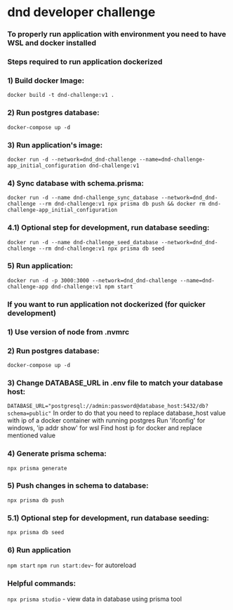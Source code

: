 # dnd developer challenge

### To properly run application with environment you need to have WSL and docker installed




### Steps required to run application dockerized

### 1) Build docker Image:
```docker build -t dnd-challenge:v1 .```

### 2) Run postgres database:
```docker-compose up -d```

### 3) Run application's image:
```docker run -d --network=dnd_dnd-challenge --name=dnd-challenge-app_initial_configuration dnd-challenge:v1```

### 4) Sync database with schema.prisma:
```docker run -d --name dnd-challenge_sync_database --network=dnd_dnd-challenge --rm dnd-challenge:v1 npx prisma db push && docker rm dnd-challenge-app_initial_configuration```

### 4.1) Optional step for development, run database seeding:
```docker run -d --name dnd-challenge_seed_database --network=dnd_dnd-challenge --rm dnd-challenge:v1 npx prisma db seed```

### 5) Run application:
```docker run -d -p 3000:3000 --network=dnd_dnd-challenge --name=dnd-challenge-app dnd-challenge:v1 npm start```



### If you want to run application not dockerized (for quicker development)

### 1) Use version of node from .nvmrc

### 2) Run postgres database:
```docker-compose up -d```

### 3) Change DATABASE_URL in .env file to match your database host:
```DATABASE_URL="postgresql://admin:password@database_host:5432/db?schema=public"```
In order to do that you need to replace database_host value with ip of a docker container with running postgres
Run 'ifconfig' for windows, 'ip addr show' for wsl
Find host ip for docker and replace mentioned value

### 4) Generate prisma schema:
```npx prisma generate```

### 5) Push changes in schema to database:
```npx prisma db push```

### 5.1) Optional step for development, run database seeding:
```npx prisma db seed```

### 6) Run application
```npm start```
```npm run start:dev```- for autoreload 


### Helpful commands:
```npx prisma studio``` - view data in database using prisma tool